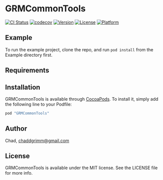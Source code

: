 # GRMCommonTools

[![CI Status](https://travis-ci.org/chaddgrimm/GRMCommonTools.svg?branch=master)](https://travis-ci.org/chaddgrimm/GRMCommonTools)
[![codecov](https://codecov.io/gh/chaddgrimm/GRMCommonTools/branch/master/graph/badge.svg)](https://codecov.io/gh/chaddgrimm/GRMCommonTools)
[![Version](https://img.shields.io/cocoapods/v/GRMCommonTools.svg?style=flat)](http://cocoapods.org/pods/GRMCommonTools)
[![License](https://img.shields.io/cocoapods/l/GRMCommonTools.svg?style=flat)](http://cocoapods.org/pods/GRMCommonTools)
[![Platform](https://img.shields.io/cocoapods/p/GRMCommonTools.svg?#style=flat)](http://cocoapods.org/pods/GRMCommonTools)

## Example

To run the example project, clone the repo, and run `pod install` from the Example directory first.

## Requirements

## Installation

GRMCommonTools is available through [CocoaPods](https://cocoapods.org/pods/GRMCommonTools). To install
it, simply add the following line to your Podfile:

```ruby
pod "GRMCommonTools"
```

## Author

Chad, chaddgrimm@gmail.com

## License

GRMCommonTools is available under the MIT license. See the LICENSE file for more info.
